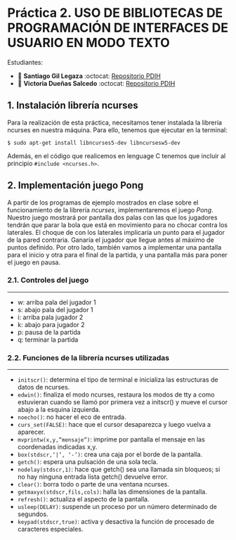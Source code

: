 # Práctica 2. USO DE BIBLIOTECAS DE PROGRAMACIÓN DE INTERFACES DE USUARIO EN MODO TEXTO

Estudiantes:

- :bust_in_silhouette:  **Santiago Gil Legaza** :octocat: [Repositorio PDIH](https://github.com/Gogilga/PDIH)
- :bust_in_silhouette:  **Victoria Dueñas Salcedo** :octocat: [Repositorio PDIH](https://github.com/vduesal/PDIH)

## 1. Instalación librería ncurses

Para la realización de esta práctica, necesitamos tener instalada la librería ncurses en nuestra máquina. Para ello, tenemos que ejecutar en la terminal:

~~~
$ sudo apt-get install libncurses5-dev libncursesw5-dev
~~~

Además, en el código que realicemos en lenguage C tenemos que incluir al principio ``#include <ncurses.h>``.

## 2. Implementación juego Pong

A partir de los programas de ejemplo mostrados en clase sobre el funcionamiento de la librería *ncurses*, implementaremos el juego *Pong*. Nuestro juego mostrará por pantalla dos palas con las que los jugadores tendrán que parar la bola que está en movimiento para no chocar contra los laterales. El choque de con los laterales implicaría un punto para el jugador de la pared contraria. Ganaría el jugador que llegue antes al máximo de puntos definido. Por otro lado, también vamos a implementar una pantalla para el inicio y otra para el final de la partida, y una pantalla más para poner el juego en pausa.

### 2.1. Controles del juego
---

- w: arriba pala del jugador 1
- s: abajo pala del jugador 1
- i: arriba pala jugador 2
- k: abajo para jugador 2
- p: pausa de la partida
- q: terminar la partida

### 2.2. Funciones de la librería ncurses utilizadas
---

- ``initscr()``: determina el tipo de terminal e inicializa las estructuras de datos de ncurses.
- ``edwin()``: finaliza el modo ncurses, restaura los modos de tty a como estuvieran cuando se llamó por primera vez a initscr() y mueve el cursor abajo a la esquina izquierda.
- ``noecho()``: no hacer el eco de entrada.
- ``curs_set(FALSE)``: hace que el cursor desaparezca y luego vuelva a aparecer.
- ``mvprintw(x,y,”mensaje”)``: imprime por pantalla el mensaje en las coordenadas indicadas x,y.
- ``box(stdscr,‘|’, ‘-’)``: crea una caja por el borde de la pantalla.
- ``getch()``: espera una pulsación de una sola tecla.
- ``nodelay(stdscr,1)``: hace que getch() sea una llamada sin bloqueos; si no hay ninguna entrada lista getch() devuelve error.
- ``clear()``: borra todo o parte de una ventana ncurses.
- ``getmaxyx(stdscr,fils,cols)``: halla las dimensiones de la pantalla.
- ``refresh()``: actualiza el aspecto de la pantalla.
- ``usleep(DELAY)``: suspende un proceso por un número determinado de segundos.
- ``keypad(stdscr,true)``: activa y desactiva la función de procesado de caracteres especiales.
